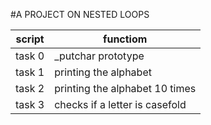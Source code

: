 #A PROJECT ON NESTED LOOPS


| script | functiom |
| ------ | --------- |
| task 0 | _putchar prototype |
| task 1 | printing the alphabet |
| task 2 | printing the alphabet 10 times |
| task 3 | checks if a letter is casefold |
